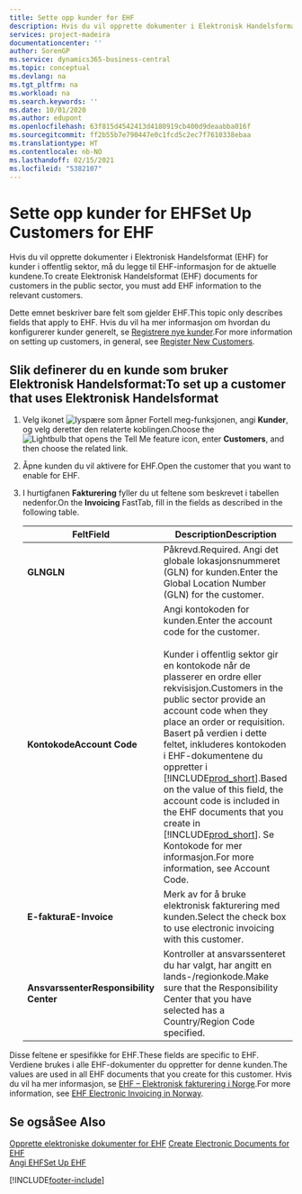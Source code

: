 ```yaml
---
title: Sette opp kunder for EHF
description: Hvis du vil opprette dokumenter i Elektronisk Handelsformat (EHF) for kunder i offentlig sektor, må du legge til EHF-informasjon for de aktuelle kundene.
services: project-madeira
documentationcenter: ''
author: SorenGP
ms.service: dynamics365-business-central
ms.topic: conceptual
ms.devlang: na
ms.tgt_pltfrm: na
ms.workload: na
ms.search.keywords: ''
ms.date: 10/01/2020
ms.author: edupont
ms.openlocfilehash: 63f815d4542413d4180919cb400d9deaabba016f
ms.sourcegitcommit: ff2b55b7e790447e0c1fcd5c2ec7f7610338ebaa
ms.translationtype: HT
ms.contentlocale: nb-NO
ms.lasthandoff: 02/15/2021
ms.locfileid: "5382107"
---
```

# <a name="set-up-customers-for-ehf"></a><span data-ttu-id="33ff2-103">Sette opp kunder for EHF</span><span class="sxs-lookup"><span data-stu-id="33ff2-103">Set Up Customers for EHF</span></span>
<span data-ttu-id="33ff2-104">Hvis du vil opprette dokumenter i Elektronisk Handelsformat (EHF) for kunder i offentlig sektor, må du legge til EHF-informasjon for de aktuelle kundene.</span><span class="sxs-lookup"><span data-stu-id="33ff2-104">To create Elektronisk Handelsformat (EHF) documents for customers in the public sector, you must add EHF information to the relevant customers.</span></span>  

<span data-ttu-id="33ff2-105">Dette emnet beskriver bare felt som gjelder EHF.</span><span class="sxs-lookup"><span data-stu-id="33ff2-105">This topic only describes fields that apply to EHF.</span></span> <span data-ttu-id="33ff2-106">Hvis du vil ha mer informasjon om hvordan du konfigurerer kunder generelt, se [Registrere nye kunder](../../sales-how-register-new-customers.md).</span><span class="sxs-lookup"><span data-stu-id="33ff2-106">For more information on setting up customers, in general, see [Register New Customers](../../sales-how-register-new-customers.md).</span></span>  

## <a name="to-set-up-a-customer-that-uses-elektronisk-handelsformat"></a><span data-ttu-id="33ff2-107">Slik definerer du en kunde som bruker Elektronisk Handelsformat:</span><span class="sxs-lookup"><span data-stu-id="33ff2-107">To set up a customer that uses Elektronisk Handelsformat</span></span>  

1.  <span data-ttu-id="33ff2-108">Velg ikonet ![lyspære som åpner Fortell meg-funksjonen](../../media/ui-search/search_small.png "Fortell hva du vil gjøre"), angi **Kunder**, og velg deretter den relaterte koblingen.</span><span class="sxs-lookup"><span data-stu-id="33ff2-108">Choose the ![Lightbulb that opens the Tell Me feature](../../media/ui-search/search_small.png "Tell me what you want to do") icon, enter **Customers**, and then choose the related link.</span></span>  
2.  <span data-ttu-id="33ff2-109">Åpne kunden du vil aktivere for EHF.</span><span class="sxs-lookup"><span data-stu-id="33ff2-109">Open the customer that you want to enable for EHF.</span></span>  
3.  <span data-ttu-id="33ff2-110">I hurtigfanen **Fakturering** fyller du ut feltene som beskrevet i tabellen nedenfor.</span><span class="sxs-lookup"><span data-stu-id="33ff2-110">On the **Invoicing** FastTab, fill in the fields as described in the following table.</span></span>  

    |<span data-ttu-id="33ff2-111">Felt</span><span class="sxs-lookup"><span data-stu-id="33ff2-111">Field</span></span>|<span data-ttu-id="33ff2-112">Description</span><span class="sxs-lookup"><span data-stu-id="33ff2-112">Description</span></span>|  
    |---------------------------------|---------------------------------------|  
    |<span data-ttu-id="33ff2-113">**GLN**</span><span class="sxs-lookup"><span data-stu-id="33ff2-113">**GLN**</span></span>|<span data-ttu-id="33ff2-114">Påkrevd.</span><span class="sxs-lookup"><span data-stu-id="33ff2-114">Required.</span></span> <span data-ttu-id="33ff2-115">Angi det globale lokasjonsnummeret (GLN) for kunden.</span><span class="sxs-lookup"><span data-stu-id="33ff2-115">Enter the Global Location Number (GLN) for the customer.</span></span>|  
    |<span data-ttu-id="33ff2-116">**Kontokode**</span><span class="sxs-lookup"><span data-stu-id="33ff2-116">**Account Code**</span></span>|<span data-ttu-id="33ff2-117">Angi kontokoden for kunden.</span><span class="sxs-lookup"><span data-stu-id="33ff2-117">Enter the account code for the customer.</span></span><br /><br /> <span data-ttu-id="33ff2-118">Kunder i offentlig sektor gir en kontokode når de plasserer en ordre eller rekvisisjon.</span><span class="sxs-lookup"><span data-stu-id="33ff2-118">Customers in the public sector provide an account code when they place an order or requisition.</span></span> <span data-ttu-id="33ff2-119">Basert på verdien i dette feltet, inkluderes kontokoden i EHF-dokumentene du oppretter i [!INCLUDE[prod_short](../../includes/prod_short.md)].</span><span class="sxs-lookup"><span data-stu-id="33ff2-119">Based on the value of this field, the account code is included in the EHF documents that you create in [!INCLUDE[prod_short](../../includes/prod_short.md)].</span></span> <span data-ttu-id="33ff2-120">Se Kontokode for mer informasjon.</span><span class="sxs-lookup"><span data-stu-id="33ff2-120">For more information, see Account Code.</span></span>|  
    |<span data-ttu-id="33ff2-121">**E-faktura**</span><span class="sxs-lookup"><span data-stu-id="33ff2-121">**E-Invoice**</span></span>|<span data-ttu-id="33ff2-122">Merk av for å bruke elektronisk fakturering med kunden.</span><span class="sxs-lookup"><span data-stu-id="33ff2-122">Select the check box to use electronic invoicing with this customer.</span></span>|  
    |<span data-ttu-id="33ff2-123">**Ansvarssenter**</span><span class="sxs-lookup"><span data-stu-id="33ff2-123">**Responsibility Center**</span></span>|<span data-ttu-id="33ff2-124">Kontroller at ansvarssenteret du har valgt, har angitt en lands-/regionkode.</span><span class="sxs-lookup"><span data-stu-id="33ff2-124">Make sure that the Responsibility Center that you have selected has a Country/Region Code specified.</span></span>|  

<span data-ttu-id="33ff2-125">Disse feltene er spesifikke for EHF.</span><span class="sxs-lookup"><span data-stu-id="33ff2-125">These fields are specific to EHF.</span></span> <span data-ttu-id="33ff2-126">Verdiene brukes i alle EHF-dokumenter du oppretter for denne kunden.</span><span class="sxs-lookup"><span data-stu-id="33ff2-126">The values are used in all EHF documents that you create for this customer.</span></span> <span data-ttu-id="33ff2-127">Hvis du vil ha mer informasjon, se [EHF – Elektronisk fakturering i Norge](ehf-electronic-invoicing-in-norway.md).</span><span class="sxs-lookup"><span data-stu-id="33ff2-127">For more information, see [EHF Electronic Invoicing in Norway](ehf-electronic-invoicing-in-norway.md).</span></span>  

## <a name="see-also"></a><span data-ttu-id="33ff2-128">Se også</span><span class="sxs-lookup"><span data-stu-id="33ff2-128">See Also</span></span>  
 <span data-ttu-id="33ff2-129">[Opprette elektroniske dokumenter for EHF](how-to-create-electronic-documents-for-ehf.md) </span><span class="sxs-lookup"><span data-stu-id="33ff2-129">[Create Electronic Documents for EHF](how-to-create-electronic-documents-for-ehf.md) </span></span>  
 [<span data-ttu-id="33ff2-130">Angi EHF</span><span class="sxs-lookup"><span data-stu-id="33ff2-130">Set Up EHF</span></span>](how-to-set-up-ehf.md)


[!INCLUDE[footer-include](../../includes/footer-banner.md)]